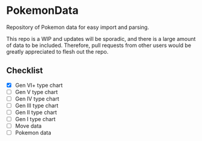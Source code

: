 # PokemonData
Repository of Pokemon data for easy import and parsing.

This repo is a WIP and updates will be sporadic, and there is a large amount of data to be included. Therefore, pull requests from other users would be greatly appreciated to flesh out the repo.

## Checklist
- [x] Gen VI+ type chart
- [ ] Gen V type chart
- [ ] Gen IV type chart
- [ ] Gen III type chart
- [ ] Gen II type chart
- [ ] Gen I type chart
- [ ] Move data
- [ ] Pokemon data
